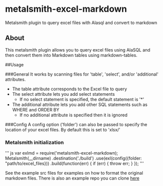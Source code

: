 # metalsmith-excel-markdown
Metalsmith plugin to query excel files with Alasql and convert to markdown

## About
This metalsmith plugin allows you to query excel files using AlaSQL and then convert them into Markdown tables using markdown-tables.

##Usage

###General
It works by scanning files for 'table', 'select', and/or 'additional' attributes. 

* The table attribute corresponds to the Excel file to query
* The select attribute lets you add select statements
  * If no select statement is specified, the default statement is '*'
* The additional attribute lets you add other SQL statements such as WHERE and ORDER BY
  * If no additional attribute is specified then it is ignored

###Config
A config option ('folder') can also be passed to specify the location of your excel files. By default this is set to 'xlsx/'

### Metalsmith initialization
''' js
var exlmd = require('metalsmith-excel-markdown);
Metalsmith(__dirname)
  .destination('./build')
  .use(exl(config({folder: "path/to/excel_files}))
  .build(function(err) {
    if (err) { throw err; }
  });
'''

See the example src files for examples on how to format the original markdown files. There is also an example repo you can clone [here](https://github.com/patm2013/metalsmith-excelTables)
